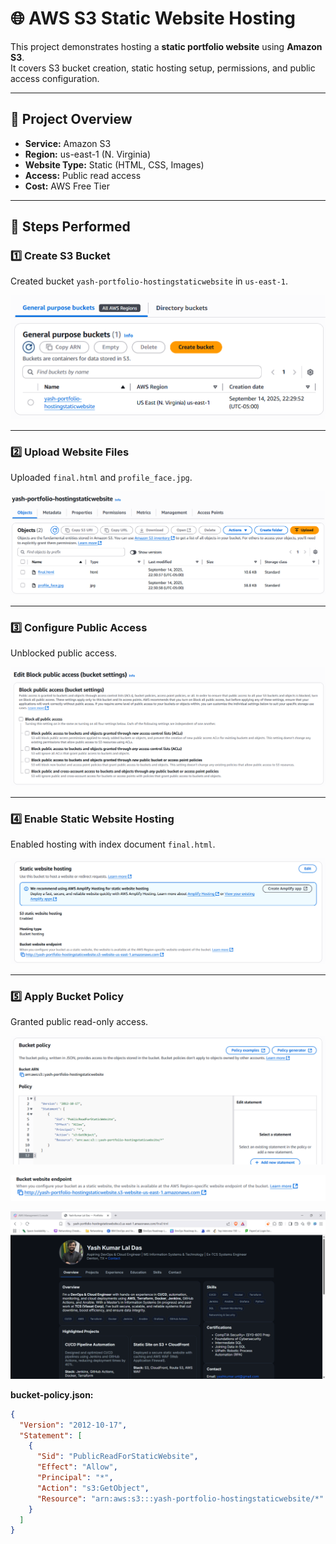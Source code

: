# 🌐 AWS S3 Static Website Hosting

This project demonstrates hosting a **static portfolio website** using **Amazon S3**.  
It covers S3 bucket creation, static hosting setup, permissions, and public access configuration.

---

## 📌 Project Overview
- **Service:** Amazon S3
- **Region:** us-east-1 (N. Virginia)
- **Website Type:** Static (HTML, CSS, Images)
- **Access:** Public read access
- **Cost:** AWS Free Tier

---

## 🚀 Steps Performed

### 1️⃣ Create S3 Bucket
Created bucket `yash-portfolio-hostingstaticwebsite` in `us-east-1`.

![01 – Bucket created](https://github.com/yashkumarunt/AWS-S3-Static-Website-Hosting/blob/main/01-bucket-created.png)

---

### 2️⃣ Upload Website Files
Uploaded `final.html` and `profile_face.jpg`.

![02 – Uploaded files](https://github.com/yashkumarunt/AWS-S3-Static-Website-Hosting/blob/main/02-uploaded-files.png)

---

### 3️⃣ Configure Public Access
Unblocked public access.

![03 – Block public access](https://github.com/yashkumarunt/AWS-S3-Static-Website-Hosting/blob/main/03-block-public-access.png)

---

### 4️⃣ Enable Static Website Hosting
Enabled hosting with index document `final.html`.

![04 – Static hosting enabled](https://github.com/yashkumarunt/AWS-S3-Static-Website-Hosting/blob/main/04-static-hosting-enabled.png)

---

### 5️⃣ Apply Bucket Policy
Granted public read-only access.

![05 – Bucket policy](https://github.com/yashkumarunt/AWS-S3-Static-Website-Hosting/blob/main/05%20Bucket%20Policy.png)

![06 – Website endpoint URL](https://raw.githubusercontent.com/yashkumarunt/AWS-S3-Static-Website-Hosting/main/06-website-url.png)

![07 – Website open](https://raw.githubusercontent.com/yashkumarunt/AWS-S3-Static-Website-Hosting/main/07-website-open.png)

**bucket-policy.json:**
```json
{
  "Version": "2012-10-17",
  "Statement": [
    {
      "Sid": "PublicReadForStaticWebsite",
      "Effect": "Allow",
      "Principal": "*",
      "Action": "s3:GetObject",
      "Resource": "arn:aws:s3:::yash-portfolio-hostingstaticwebsite/*"
    }
  ]
}

